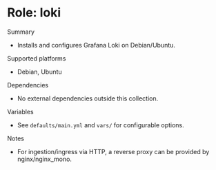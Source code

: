 # Role: loki

Summary

- Installs and configures Grafana Loki on Debian/Ubuntu.

Supported platforms

- Debian, Ubuntu

Dependencies

- No external dependencies outside this collection.

Variables

- See `defaults/main.yml` and `vars/` for configurable options.

Notes

- For ingestion/ingress via HTTP, a reverse proxy can be provided by nginx/nginx_mono.
